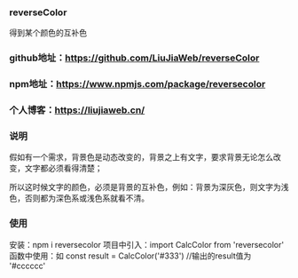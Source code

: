 ### reverseColor
得到某个颜色的互补色

### github地址：https://github.com/LiuJiaWeb/reverseColor

### npm地址：https://www.npmjs.com/package/reversecolor

### 个人博客：https://liujiaweb.cn/

### 说明
假如有一个需求，背景色是动态改变的，背景之上有文字，要求背景无论怎么改变，文字都必须看得清楚；

所以这时候文字的颜色，必须是背景的互补色，例如：背景为深灰色，则文字为浅色，否则都为深色系或浅色系就看不清。

### 使用
安装：npm i reversecolor
项目中引入：import CalcColor from 'reversecolor'
函数中使用：如 const result = CalcColor('#333') //输出的result值为 '#cccccc'
